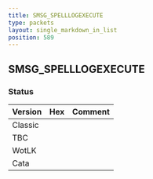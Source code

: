 ```yaml
---
title: SMSG_SPELLLOGEXECUTE
type: packets
layout: single_markdown_in_list
position: 589
---
```


## SMSG_SPELLLOGEXECUTE

### Status

Version | Hex | Comment
---------- | ---------- | ---------- 
Classic |  |  
TBC |  |  
WotLK |  |  
Cata |  |  
